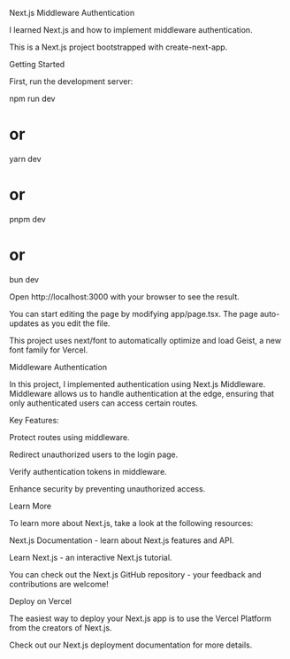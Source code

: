 Next.js Middleware Authentication

I learned Next.js and how to implement middleware authentication.

This is a Next.js project bootstrapped with create-next-app.

Getting Started

First, run the development server:

npm run dev
# or
yarn dev
# or
pnpm dev
# or
bun dev

Open http://localhost:3000 with your browser to see the result.

You can start editing the page by modifying app/page.tsx. The page auto-updates as you edit the file.

This project uses next/font to automatically optimize and load Geist, a new font family for Vercel.

Middleware Authentication

In this project, I implemented authentication using Next.js Middleware. Middleware allows us to handle authentication at the edge, ensuring that only authenticated users can access certain routes.

Key Features:

Protect routes using middleware.

Redirect unauthorized users to the login page.

Verify authentication tokens in middleware.

Enhance security by preventing unauthorized access.


Learn More

To learn more about Next.js, take a look at the following resources:

Next.js Documentation - learn about Next.js features and API.

Learn Next.js - an interactive Next.js tutorial.

You can check out the Next.js GitHub repository - your feedback and contributions are welcome!

Deploy on Vercel

The easiest way to deploy your Next.js app is to use the Vercel Platform from the creators of Next.js.

Check out our Next.js deployment documentation for more details.

